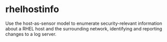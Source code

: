 # rhelhostinfo
Use the host-as-sensor model to enumerate security-relevant information about a RHEL host and the surrounding network, identifying and reporting changes to a log server.
